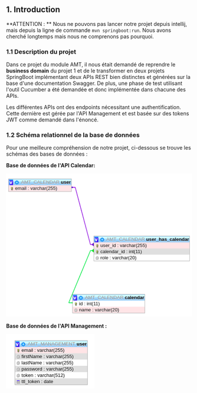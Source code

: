 ## 1. Introduction

**ATTENTION : ** Nous ne pouvons pas lancer notre projet depuis intellij, mais depuis la ligne de commande `mvn springboot:run`. Nous avons cherché longtemps mais nous ne comprenons pas pourquoi.

### 1.1 Description du projet

Dans ce projet du module AMT, il nous était demandé de reprendre le  **business domain** du projet 1 et de le transformer en deux projets SpringBoot implémentant deux APIs REST bien distinctes et générées sur la base d'une documentation Swagger. De plus, une phase de test utilisant l'outil Cucumber a été demandée et donc implémentée dans chacune des APIs. 

Les différentes APIs ont des endpoints nécessitant une authentification. Cette dernière est gérée par l'API Management et est basée sur des tokens JWT comme demandé dans l'énoncé.



### 1.2 Schéma relationnel de la base de données

Pour une meilleure compréhension de notre projet, ci-dessous se trouve les schémas des bases de données : 

**Base de données de l'API Calendar:**

![](images/schema_calendar_db.png)

**Base de données de l'API Management :**

 

![](images/schema_management_db.png)
